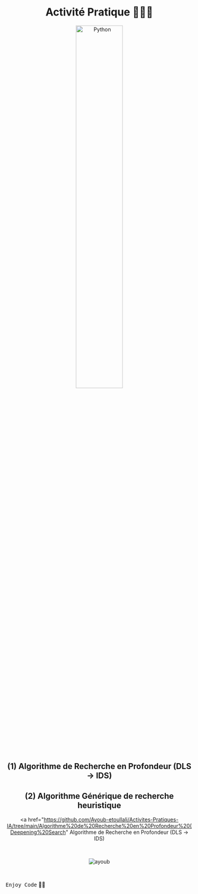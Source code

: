 <div align="center">
  
  # Activité Pratique 👨🏻‍💻
  <img src="https://uploads-ssl.webflow.com/60ec34540d013784844d2ee2/61d42d538aec6733243470a7_Python-logo.png" width="50%" height="50%" alt="Python">

## (1) Algorithme de Recherche en Profondeur (DLS -> IDS)
## (2) Algorithme Générique de recherche heuristique

<a href="https://github.com/Ayoub-etoullali/Activites-Pratiques-IA/tree/main/Algorithme%20de%20Recherche%20en%20Profondeur%20(Deepening%20Search"
Algorithme de Recherche en Profondeur (DLS -> IDS) </a>
<a src="Activites-Pratiques-IA/Algorithme Générique de recherche heuristique/">

  <br>

  ![ayoub](https://user-images.githubusercontent.com/92756846/220727344-dbb21e84-4584-4055-bde5-a3c90a64a618.jpg)
  
</div>

<br>
  
<kbd>Enjoy Code</kbd> 👨‍💻
